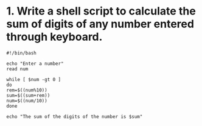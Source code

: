 # 1. Write a shell script to calculate the sum of digits of any number entered through keyboard.
```shell
#!/bin/bash

echo "Enter a number"
read num

while [ $num -gt 0 ]
do
rem=$((num%10))
sum=$((sum+rem))
num=$((num/10))
done

echo "The sum of the digits of the number is $sum"
```
